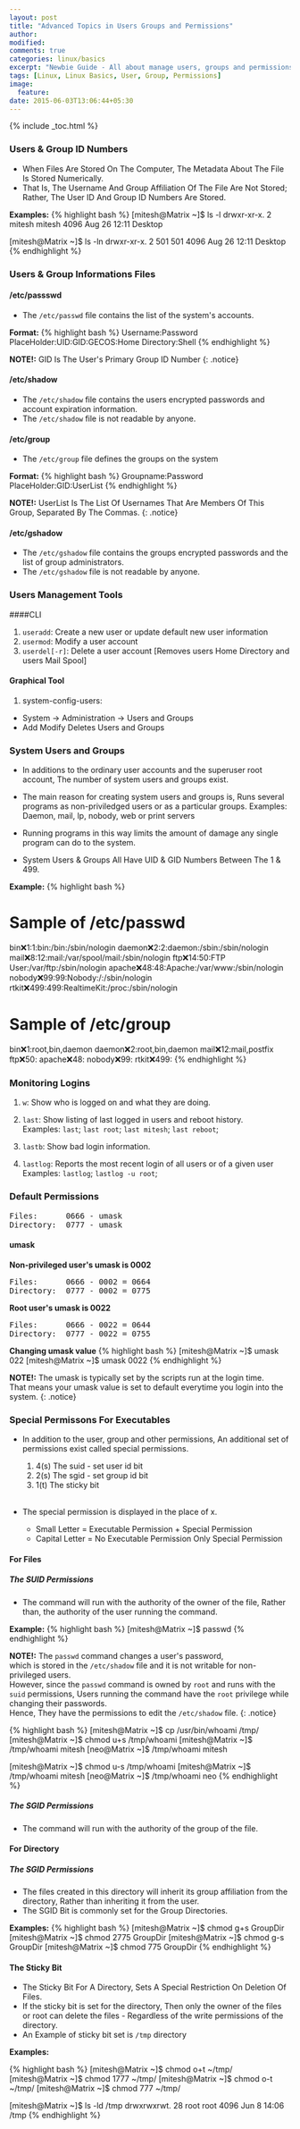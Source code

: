 ```yaml
---
layout: post
title: "Advanced Topics in Users Groups and Permissions"
author:
modified:
comments: true
categories: linux/basics
excerpt: "Newbie Guide - All about manage users, groups and permissions"
tags: [Linux, Linux Basics, User, Group, Permissions]
image:
  feature:
date: 2015-06-03T13:06:44+05:30
---
```


{% include _toc.html %}


### Users & Group ID Numbers

* When Files Are Stored On The Computer, The Metadata About The File Is Stored Numerically.
* That Is, The Username And Group Affiliation Of The File Are Not Stored;
Rather, The User ID And Group ID Numbers Are Stored.

**Examples:**
{% highlight bash %}
[mitesh@Matrix ~]$ ls -l
drwxr-xr-x. 2 mitesh mitesh 4096 Aug 26 12:11 Desktop

[mitesh@Matrix ~]$ ls -ln
drwxr-xr-x. 2 501 501 4096 Aug 26 12:11 Desktop
{% endhighlight %}


### Users & Group Informations Files

#### /etc/passswd
* The `/etc/passwd` file contains the list of the system's accounts.

**Format:**
{% highlight bash %}
Username:Password PlaceHolder:UID:GID:GECOS:Home Directory:Shell
{% endhighlight %}

**NOTE!:** GID Is The User's Primary Group ID Number
{: .notice}

#### /etc/shadow
* The `/etc/shadow` file contains the users encrypted passwords and account expiration information.
* The `/etc/shadow` file is not readable by anyone.

#### /etc/group
* The `/etc/group` file defines the groups on the system

**Format:**
{% highlight bash %}
Groupname:Password PlaceHolder:GID:UserList
{% endhighlight %}

**NOTE!:** UserList Is The List Of Usernames That Are Members Of This Group, Separated By The Commas.
{: .notice}

#### /etc/gshadow
* The `/etc/gshadow` file contains the groups encrypted passwords and the list of group administrators.
* The `/etc/gshadow` file is not readable by anyone.


### Users Management Tools

####CLI
  1. `useradd`:	Create a new user or update default new user information
  1. `usermod`:	Modify a user account
  1. `userdel[-r]`:	Delete a user account [Removes users Home Directory and users Mail Spool]

#### Graphical Tool

  1. system-config-users:
* System -> Administration -> Users and Groups
* Add Modify Deletes Users and Groups


### System Users and Groups
* In additions to the ordinary user accounts and the superuser root account,
The number of system users and groups exist.

* The main reason for creating system users and groups is,
Runs several programs as non-priviledged users or as a particular groups.
Examples: Daemon, mail, lp, nobody, web or print servers
* Running programs in this way limits the amount of damage any single program can do to the system.

* System Users & Groups All Have UID & GID Numbers Between The 1 & 499.

**Example:**
{% highlight bash %}
# Sample of /etc/passwd
bin:x:1:1:bin:/bin:/sbin/nologin
daemon:x:2:2:daemon:/sbin:/sbin/nologin
mail:x:8:12:mail:/var/spool/mail:/sbin/nologin
ftp:x:14:50:FTP User:/var/ftp:/sbin/nologin
apache:x:48:48:Apache:/var/www:/sbin/nologin
nobody:x:99:99:Nobody:/:/sbin/nologin
rtkit:x:499:499:RealtimeKit:/proc:/sbin/nologin

# Sample of /etc/group
bin:x:1:root,bin,daemon
daemon:x:2:root,bin,daemon
mail:x:12:mail,postfix
ftp:x:50:
apache:x:48:
nobody:x:99:
rtkit:x:499:
{% endhighlight %}


### Monitoring Logins
  1. `w`:		Show who is logged on and what they are doing.

  1. `last`:	Show listing of last logged in users and reboot history. <br>
Examples: `last`; `last root`; `last mitesh`; `last reboot`;

  1. `lastb`:	Show bad login information.

  1. `lastlog`:	Reports the most recent login of all users or of a given user <br>
Examples: `lastlog`; `lastlog -u root`;



### Default Permissions
<pre>
Files:		0666 - umask
Directory:	0777 - umask
</pre>

#### umask

**Non-privileged user's umask is 0002**
<pre>
Files:      0666 - 0002 = 0664
Directory:  0777 - 0002 = 0775
</pre>

**Root user's umask is 0022**
<pre>
Files:      0666 - 0022 = 0644
Directory:  0777 - 0022 = 0755
</pre>

**Changing umask value**
{% highlight bash %}
[mitesh@Matrix ~]$ umask 022
[mitesh@Matrix ~]$ umask 0022
{% endhighlight %}

**NOTE!:**	The umask is typically set by the scripts run at the login time.<br>
That means your umask value is set to default everytime you login into the system.
{: .notice}



### Special Permissons For Executables
* In addition to the user, group and other permissions,
An additional set of permissions exist called special permissions.

  1. 4(s) The suid - set user id bit
  1. 2(s) The sgid - set group id bit
  1. 1(t) The sticky bit
<br><br>
* The special permission is displayed in the place of x.
  * Small Letter	= Executable Permission + Special Permission
  * Capital Letter	= No Executable Permission Only Special Permission


#### For Files

##### The SUID Permissions
* The command will run with the authority of the owner of the file,
Rather than, the authority of the user running the command.

**Example:**
{% highlight bash %}
[mitesh@Matrix ~]$ passwd
{% endhighlight %}

**NOTE!:**	The `passwd` command changes a user's password,<br>
which is stored in the `/etc/shadow` file and it is not writable for non-privileged users.<br>
However, since the `passwd` command is owned by `root` and runs with the `suid` permissions,
Users running the command have the `root` privilege while changing their passwords.<br>
Hence, They have the permissions to edit the `/etc/shadow` file.
{: .notice}

{% highlight bash %}
[mitesh@Matrix ~]$ cp /usr/bin/whoami /tmp/
[mitesh@Matrix ~]$ chmod u+s /tmp/whoami
[mitesh@Matrix ~]$ /tmp/whoami
mitesh
[neo@Matrix ~]$ /tmp/whoami
mitesh

[mitesh@Matrix ~]$ chmod u-s /tmp/whoami
[mitesh@Matrix ~]$ /tmp/whoami
mitesh
[neo@Matrix ~]$ /tmp/whoami
neo
{% endhighlight %}

##### The SGID Permissions
* The command will run with the authority of the group of the file.



#### For Directory

##### The SGID Permissions
* The files created in this directory will inherit its group affiliation from the directory,
Rather than inheriting it from the user.
* The SGID Bit is commonly set for the Group Directories.

**Examples:**
{% highlight bash %}
[mitesh@Matrix ~]$ chmod g+s GroupDir
[mitesh@Matrix ~]$ chmod 2775 GroupDir
[mitesh@Matrix ~]$ chmod g-s GroupDir
[mitesh@Matrix ~]$ chmod 775 GroupDir
{% endhighlight %}

#### The Sticky Bit
* The Sticky Bit For A Directory, Sets A Special Restriction On Deletion Of Files.
* If the sticky bit is set for the directory,
Then only the owner of the files or root can delete the files - Regardless of the write permissions of the directory.
* An Example of sticky bit set is `/tmp` directory

**Examples:**

{% highlight bash %}
[mitesh@Matrix ~]$ chmod o+t ~/tmp/
[mitesh@Matrix ~]$ chmod 1777 ~/tmp/
[mitesh@Matrix ~]$ chmod o-t ~/tmp/
[mitesh@Matrix ~]$ chmod 777 ~/tmp/

[mitesh@Matrix ~]$ ls -ld /tmp
drwxrwxrwt. 28 root root 4096 Jun  8 14:06 /tmp
{% endhighlight %}
